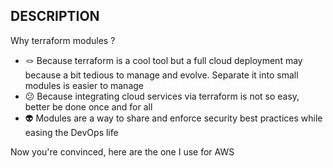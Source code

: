## DESCRIPTION

Why terraform modules ?

* 🪢 Because terraform is a cool tool but a full cloud deployment may because a bit tedious to manage and evolve. Separate it into small modules is easier to manage
* 😕 Because integrating cloud services via terraform is not so easy, better be done once and for all 
* 👽 Modules are a way to share and enforce security best practices while easing the DevOps life

Now you're convinced, here are the one I use for AWS
